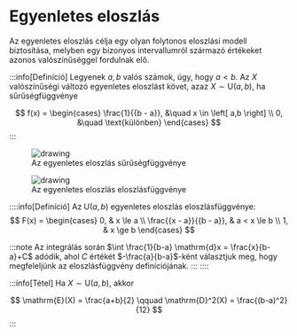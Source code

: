 # Egyenletes eloszlás

Az egyenletes eloszlás célja egy olyan folytonos eloszlási modell biztosítása, melyben egy bizonyos intervallumról
származó értékeket azonos valószínűséggel fordulnak elő.

:::info[Definíció]
Legyenek $a,b$ valós számok, úgy, hogy $a < b$. Az $X$ valószínűségi változó egyenletes eloszlást követ, azaz
$X \sim \mathrm{U}(a, b)$, ha sűrűségfüggvénye

$$
f(x) = 
\begin{cases}
\frac{1}{{b - a}}, &\quad x \in \left[ a,b \right] \\
0, &\quad \text{különben}
\end{cases}
$$
:::

<figure>
<img src="/img/probstat/Uniform_pdf.svg" alt="drawing"/>
<figcaption>Az egyenletes eloszlás sűrűségfüggvénye</figcaption>
</figure>

<figure>
<img src="/img/probstat/Uniform_cdf.svg" alt="drawing"/>
<figcaption>Az egyenletes eloszlás eloszlásfüggvénye</figcaption>
</figure>


::::info[Definíció]
Az $\mathrm{U}(a, b)$ egyenletes eloszlás eloszlásfüggvénye:
$$
F(x) = \begin{cases}
0, & x \le a \\
\frac{{x - a}}{{b - a}}, & a < x \le b 
\\ 1, & x \ge b
\end{cases}
$$

:::note
Az integrálás során $\int \frac{1}{b-a} \mathrm{d}x = \frac{x}{b-a}+C$ adódik, ahol $C$ értékét $-\frac{a}{b-a}$-ként
választjuk meg, hogy megfeleljünk az eloszlásfüggvény definíciójának.
:::
::::


:::info[Tétel]
Ha $X \sim \mathrm{U}(a, b)$, akkor

$$
\mathrm{E}(X) = \frac{a+b}{2} \qquad \mathrm{D}^2(X) = \frac{(b-a)^2}{12}
$$
:::
